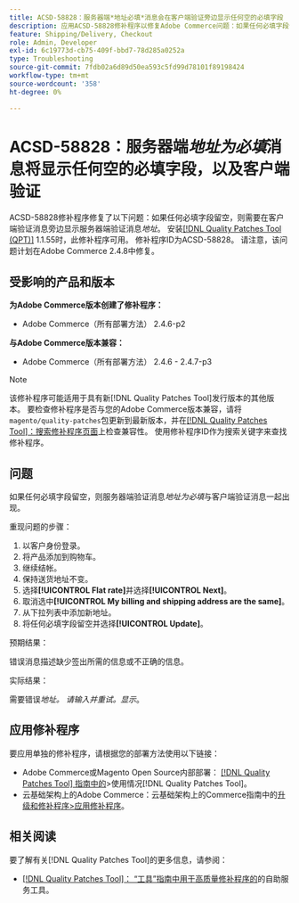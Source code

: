 ```yaml
---
title: ACSD-58828：服务器端*地址必填*消息会在客户端验证旁边显示任何空的必填字段
description: 应用ACSD-58828修补程序以修复Adobe Commerce问题：如果任何必填字段留空，则服务器端验证消息*地址为必填项*与客户端验证消息一起显示。
feature: Shipping/Delivery, Checkout
role: Admin, Developer
exl-id: 6c19773d-cb75-409f-bbd7-78d285a0252a
type: Troubleshooting
source-git-commit: 7fdb02a6d89d50ea593c5fd99d78101f89198424
workflow-type: tm+mt
source-wordcount: '358'
ht-degree: 0%

---
```


# ACSD-58828：服务器端&#x200B;*地址为必填*&#x200B;消息将显示任何空的必填字段，以及客户端验证

ACSD-58828修补程序修复了以下问题：如果任何必填字段留空，则需要在客户端验证消息旁边显示服务器端验证消息&#x200B;*地址*。 安装[[!DNL Quality Patches Tool (QPT)]](/help/tools/quality-patches-tool/quality-patches-tool-to-self-serve-quality-patches.md) 1.1.55时，此修补程序可用。 修补程序ID为ACSD-58828。 请注意，该问题计划在Adobe Commerce 2.4.8中修复。

## 受影响的产品和版本

**为Adobe Commerce版本创建了修补程序：**
* Adobe Commerce（所有部署方法） 2.4.6-p2

**与Adobe Commerce版本兼容：**
* Adobe Commerce（所有部署方法） 2.4.6 - 2.4.7-p3

>[!NOTE]
>
>该修补程序可能适用于具有新[!DNL Quality Patches Tool]发行版本的其他版本。 要检查修补程序是否与您的Adobe Commerce版本兼容，请将`magento/quality-patches`包更新到最新版本，并在[[!DNL Quality Patches Tool]：搜索修补程序页面](https://experienceleague.adobe.com/tools/commerce-quality-patches/index.html)上检查兼容性。 使用修补程序ID作为搜索关键字来查找修补程序。

## 问题

如果任何必填字段留空，则服务器端验证消息&#x200B;*地址为必填*&#x200B;与客户端验证消息一起出现。

重现问题的步骤：

1. 以客户身份登录。
1. 将产品添加到购物车。
1. 继续结帐。
1. 保持送货地址不变。
1. 选择&#x200B;**[!UICONTROL Flat rate]**&#x200B;并选择&#x200B;**[!UICONTROL Next]**。
1. 取消选中&#x200B;**[!UICONTROL My billing and shipping address are the same]**。
1. 从下拉列表中添加新地址。
1. 将任何必填字段留空并选择&#x200B;**[!UICONTROL Update]**。

预期结果：

错误消息描述缺少签出所需的信息或不正确的信息。

实际结果：

需要错误&#x200B;*地址。 请输入并重试。显示*。

## 应用修补程序

要应用单独的修补程序，请根据您的部署方法使用以下链接：

* Adobe Commerce或Magento Open Source内部部署： [[!DNL Quality Patches Tool] 指南中的](/help/tools/quality-patches-tool/usage.md)>使用情况[!DNL Quality Patches Tool]。
* 云基础架构上的Adobe Commerce：云基础架构上的Commerce指南中的[升级和修补程序>应用修补程序](https://experienceleague.adobe.com/docs/commerce-cloud-service/user-guide/develop/upgrade/apply-patches.html)。

## 相关阅读

要了解有关[!DNL Quality Patches Tool]的更多信息，请参阅：

* [[!DNL Quality Patches Tool]： “工具”指南中用于高质量修补程序的](/help/tools/quality-patches-tool/quality-patches-tool-to-self-serve-quality-patches.md)的自助服务工具。
